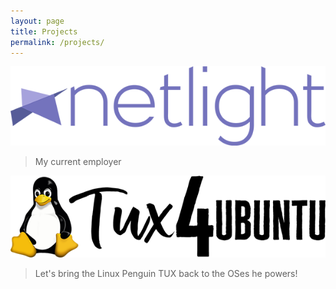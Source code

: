 ```yaml
---
layout: page
title: Projects
permalink: /projects/
---
```

 
[![Netlight Consulting AB logo](/images/netlight.png)
](http://netlight.com)

> My current employer

 [![Tux4Ubuntu logo](/images/tux4ubuntu.png)
](http://tux4ubuntu.org)

> Let's bring the Linux Penguin TUX back to the OSes he powers!
